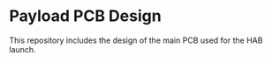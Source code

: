 # Payload PCB Design

This repository includes the design of the main PCB used for the HAB launch. 
